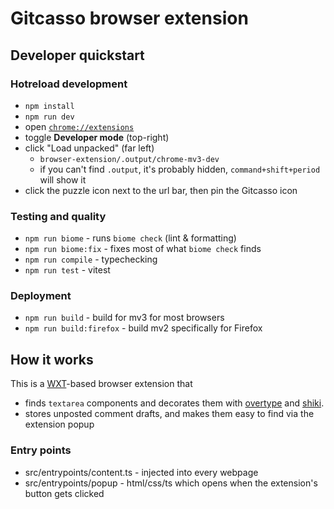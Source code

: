 # Gitcasso browser extension

## Developer quickstart

### Hotreload development

- `npm install`
- `npm run dev`
- open [`chrome://extensions`](chrome://extensions)
- toggle **Developer mode** (top-right)
- click "Load unpacked" (far left)
  - `browser-extension/.output/chrome-mv3-dev`
  - if you can't find `.output`, it's probably hidden, `command+shift+period` will show it
- click the puzzle icon next to the url bar, then pin the Gitcasso icon

### Testing and quality
- `npm run biome` - runs `biome check` (lint & formatting)
- `npm run biome:fix` - fixes most of what `biome check` finds
- `npm run compile` - typechecking
- `npm run test` - vitest

### Deployment
- `npm run build` - build for mv3 for most browsers
- `npm run build:firefox` - build mv2 specifically for Firefox

## How it works

This is a [WXT](https://wxt.dev/)-based browser extension that

- finds `textarea` components and decorates them with [overtype](https://overtype.dev/) and [shiki](https://github.com/shikijs/shiki). 
- stores unposted comment drafts, and makes them easy to find via the extension popup

### Entry points

- src/entrypoints/content.ts - injected into every webpage
- src/entrypoints/popup - html/css/ts which opens when the extension's button gets clicked
